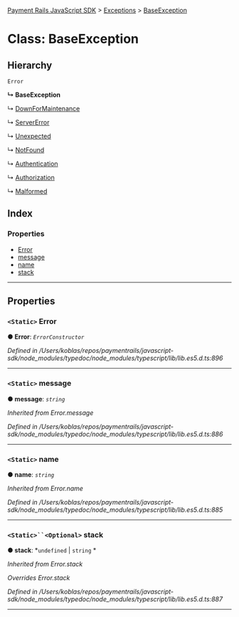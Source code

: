 [Payment Rails JavaScript SDK](../README.md) > [Exceptions](../modules/exceptions.md) > [BaseException](../classes/exceptions.baseexception.md)

# Class: BaseException

## Hierarchy

 `Error`

**↳ BaseException**

↳  [DownForMaintenance](exceptions.downformaintenance.md)

↳  [ServerError](exceptions.servererror.md)

↳  [Unexpected](exceptions.unexpected.md)

↳  [NotFound](exceptions.notfound.md)

↳  [Authentication](exceptions.authentication.md)

↳  [Authorization](exceptions.authorization.md)

↳  [Malformed](exceptions.malformed.md)

## Index

### Properties

* [Error](exceptions.baseexception.md#error)
* [message](exceptions.baseexception.md#message)
* [name](exceptions.baseexception.md#name)
* [stack](exceptions.baseexception.md#stack)

---

## Properties

<a id="error"></a>

### `<Static>` Error

**● Error**: *`ErrorConstructor`*

*Defined in /Users/koblas/repos/paymentrails/javascript-sdk/node_modules/typedoc/node_modules/typescript/lib/lib.es5.d.ts:896*

___
<a id="message"></a>

### `<Static>` message

**● message**: *`string`*

*Inherited from Error.message*

*Defined in /Users/koblas/repos/paymentrails/javascript-sdk/node_modules/typedoc/node_modules/typescript/lib/lib.es5.d.ts:886*

___
<a id="name"></a>

### `<Static>` name

**● name**: *`string`*

*Inherited from Error.name*

*Defined in /Users/koblas/repos/paymentrails/javascript-sdk/node_modules/typedoc/node_modules/typescript/lib/lib.es5.d.ts:885*

___
<a id="stack"></a>

### `<Static>``<Optional>` stack

**● stack**: *`undefined` |
`string`
*

*Inherited from Error.stack*

*Overrides Error.stack*

*Defined in /Users/koblas/repos/paymentrails/javascript-sdk/node_modules/typedoc/node_modules/typescript/lib/lib.es5.d.ts:887*

___

